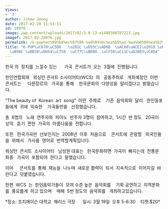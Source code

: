```yaml
---
Views:
- '7'
author: Jihee Jeong
date: 2017-02-28 11:53:11
id: 28976
image: /wp-content/uploads/2017/02/3.0-13-e1488300787223.jpg
imagef: 2017-02-28976.jpg
permalink: /k-pop%ec%99%b8%ec%97%90-%ed%95%9c%ea%b5%ad-%ea%b0%80%ea%b3%a1-%eb%8f%84-%ec%9a%b0%eb%a6%ac-%eb%ac%b8%ed%99%94%ec%9d%98-%ec%9d%bc%eb%b6%80-%ec%bd%98%ec%84%9c%ed%8a%b83%ec%9b%94/
title: "K-POP\uC678\uC5D0   \u201C \uD55C\uAD6D  \uAC00\uACE1\u201D \uB3C4  \uC6B0\
  \uB9AC \uBB38\uD654\uC758  \uC77C\uBD80..\uCF58\uC11C\uD2B83\uC6D4"
---
```


한국 의  정치를  느낄수 있는      가곡  콘서트가  오는  3월에  진행됩니다.

한인연합회와   워싱턴 콘서트 소사이어티(WCS)  의   공동주최로   개최예정인  이번  콘서트는     다른장르의   가곡을  통해    한국문화의  다양성을  알리겠다고  밝혔습니다.

“The beauty of  Korean  art  song”  이란  주제로    기존  음악회와  달리   한인동포들에게  귀에  익숙한    가곡들만을   선정했습니다.

총  6명의   노래  연주자와  피아노  반주자 3명이  참여하고,  1시간  반 정도   20곡이상의   듣기  편한  가곡의  아름다움을  전합니다.

또한   한국가곡만  선보인지는  2008년  이후  처음으로    콘서트에  관람할   외국인들을  위해서   가사를  영어로  번역할계획입니다.

워싱턴  콘서트  소사이어티   남성원 대표는   한국문화하면  가곡이  빠지는데  전통문화중   가곡이  포함되야  한다고  말했습니다.

이어     콘서트를  통해  재능을  나누며  새로운 활력이  되서  지속적으로  이어지길  바란다고  덧붙였습니다.

한편  WCS  는  한인음악가들이  모여 수준 높은  음악회를    기획 공연하고  지역문화를  풍요롭게  하고 있으며    매해  5번 정도의  음악회를   개최하고있습니다.

\*장소: 조지메이슨 대학교  해리스 극장      일시: 3월 19일  오후 5-6:30    티켓:$20\*

&nbsp;